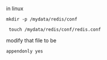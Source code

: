 in linux 

`mkdir -p /mydata/redis/conf`

` touch /mydata/redis/conf/redis.conf`

modify that file to be

`appendonly yes`